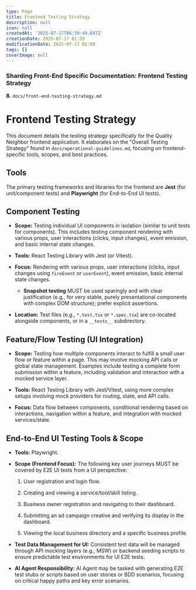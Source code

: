 ```yaml
---
type: Page
title: Frontend Testing Strategy
description: null
icon: null
createdAt: '2025-07-17T06:59:49.697Z'
creationDate: 2025-07-17 01:59
modificationDate: 2025-07-17 02:00
tags: []
coverImage: null
---
```


### Sharding Front-End Specific Documentation: Frontend Testing Strategy

**8.** `docs/front-end-testing-strategy.md`

# Frontend Testing Strategy

This document details the testing strategy specifically for the Quality Neighbor frontend application. It elaborates on the "Overall Testing Strategy" found in `docs/operational-guidelines.md`, focusing on frontend-specific tools, scopes, and best practices.

## Tools

The primary testing frameworks and libraries for the frontend are **Jest** (for unit/component tests) and **Playwright** (for End-to-End UI tests).

## Component Testing

- **Scope:** Testing individual UI components in isolation (similar to unit tests for components). This includes testing component rendering with various props, user interactions (clicks, input changes), event emission, and basic internal state changes.

- **Tools:** React Testing Library with Jest (or Vitest).

- **Focus:** Rendering with various props, user interactions (clicks, input changes using `fireEvent` or `userEvent`), event emission, basic internal state changes.

    - **Snapshot testing** MUST be used sparingly and with clear justification (e.g., for very stable, purely presentational components with complex DOM structure); prefer explicit assertions.

- **Location:** Test files (e.g., `*.test.tsx` or `*.spec.tsx`) are co-located alongside components, or in a `__tests__` subdirectory.

## Feature/Flow Testing (UI Integration)

- **Scope:** Testing how multiple components interact to fulfill a small user flow or feature within a page. This may involve mocking API calls or global state management. Examples include testing a complete form submission within a feature, including validation and interaction with a mocked service layer.

- **Tools:** React Testing Library with Jest/Vitest, using more complex setups involving mock providers for routing, state, and API calls.

- **Focus:** Data flow between components, conditional rendering based on interactions, navigation within a feature, and integration with mocked services/state.

## End-to-End UI Testing Tools & Scope

- **Tools:** Playwright.

- **Scope (Frontend Focus):** The following key user journeys MUST be covered by E2E UI tests from a UI perspective:

    1. User registration and login flow.

    2. Creating and viewing a service/tool/skill listing.

    3. Business owner registration and navigating to their dashboard.

    4. Submitting an ad campaign creative and verifying its display in the dashboard.

    5. Viewing the local business directory and a specific business profile.

- **Test Data Management for UI:** Consistent test data will be managed through API mocking layers (e.g., MSW) or backend seeding scripts to ensure predictable test environments for UI E2E tests.

- **AI Agent Responsibility:** AI Agent may be tasked with generating E2E test stubs or scripts based on user stories or BDD scenarios, focusing on critical happy paths and key error scenarios.

